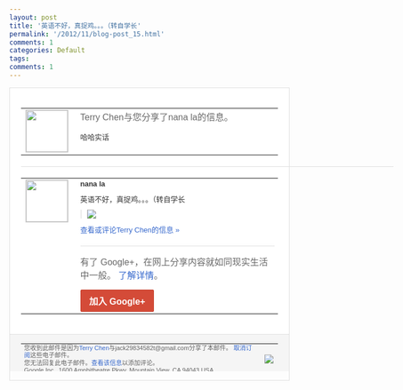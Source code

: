 ```yaml
---
layout: post
title: '英语不好，真捉鸡。。。（转自学长'
permalink: '/2012/11/blog-post_15.html'
comments: 1
categories: Default
tags: 
comments: 1
---
```

<div style="border:solid 1px #dfdfdf;color:#686868;font:13px Arial"><div style="background-color:#fff;padding:20px;"><table cellpadding="0" cellspacing="0"><tr><td style="padding-right:15px;vertical-align:top"><a href="https://plus.google.com/_/notifications/emlink?emrecipient=110200756825219614165&amp;emid=COCRzMSM0bMCFeU_QAodcmAAAA&amp;path=%2F108643996575278738906&amp;dt=1352986782799&amp;uob=8"><img height="75" src="https://lh3.googleusercontent.com/-KKRGTyJ5Bl0/AAAAAAAAAAI/AAAAAAAAEEY/jllxqER5dCk/s75-c-k-a/photo.jpg" style="border:solid 1px #cccccc;" width="75"/></a></td><td style="width:578px;color:#333;font:13px Arial;vertical-align:top"><div style="color:#686868;font:16px Arial;padding-bottom:15px">Terry Chen与您分享了nana la的信息。</div><div style="padding-bottom:10px">哈哈实话</div></td></tr></table><div style="margin:20px 0;border-bottom:solid 1px #dfdfdf;width:670px"></div><table cellpadding="0" cellspacing="0"><tr><td style="padding-right:15px;vertical-align:top"><a href="https://plus.google.com/_/notifications/emlink?emrecipient=110200756825219614165&amp;emid=COCRzMSM0bMCFeU_QAodcmAAAA&amp;path=%2F110549903518349384304&amp;dt=1352986782799&amp;uob=8"><img height="75" src="https://lh5.googleusercontent.com/-lshiNozbT6I/AAAAAAAAAAI/AAAAAAABGxI/enPo_Zfq0Js/s75-c-k-a/photo.jpg" style="border:solid 1px #cccccc;" width="75"/></a></td><td style="width:578px;color:#333;font:13px Arial;vertical-align:top"><div style="font-weight:bold;padding-bottom:10px">nana la</div><div style="padding-bottom:10px">英语不好，真捉鸡。。。（转自学长</div><div style="margin-bottom:10px;padding-left:10px; border-left:2px solid #EAEAEA"><span style="margin-right:5px"><a href="https://plus.google.com/_/notifications/emlink?emrecipient=110200756825219614165&amp;emid=COCRzMSM0bMCFeU_QAodcmAAAA&amp;path=%2F108643996575278738906%2Fposts%2FWnoPMWU52Rh%3Fgpinv%3DAMIXal9Cp8Fz-n5DpKR-ehJtyMSr9f2ai758-GPvfrQJ7ZeyYP14o5bPVcSdpLjxzjguc85SYRh3VmaG8pkx1dtCcPmBuEboT3Lh3Ju4SAgUoi1y1W1BCBo&amp;dt=1352986782799&amp;uob=8" style="color:#3366CC;text-decoration:none;"><img border="0" src="https://lh4.googleusercontent.com/-KmK07C0hKKo/UKTiMTKGwLI/AAAAAAABHJg/AdgbNx8oSfo/h120/original_bDdh_2bac00001296118f.jpg" style="max-height:200px;max-width:275px"/></a></span></div><a href="https://plus.google.com/_/notifications/emlink?emrecipient=110200756825219614165&amp;emid=COCRzMSM0bMCFeU_QAodcmAAAA&amp;path=%2F108643996575278738906%2Fposts%2FWnoPMWU52Rh%3Fgpinv%3DAMIXal9Cp8Fz-n5DpKR-ehJtyMSr9f2ai758-GPvfrQJ7ZeyYP14o5bPVcSdpLjxzjguc85SYRh3VmaG8pkx1dtCcPmBuEboT3Lh3Ju4SAgUoi1y1W1BCBo&amp;dt=1352986782799&amp;uob=8" style="color:#3366CC;text-decoration:none">查看或评论Terry Chen的信息 »</a><div style="margin-top:20px;border-top:solid 1px #dfdfdf"><div style="padding:15px 0;color:#686868;font:16px Arial">有了 Google+，在网上分享内容就如同现实生活中一般。 <a href="http://www.google.com/+/learnmore/" style="color:#3366CC;text-decoration:none">了解详情</a>。</div><a href="https://plus.google.com/_/notifications/emlink?emrecipient=110200756825219614165&amp;emid=COCRzMSM0bMCFeU_QAodcmAAAA&amp;path=%2F%3Fgpinv%3DAMIXal9Cp8Fz-n5DpKR-ehJtyMSr9f2ai758-GPvfrQJ7ZeyYP14o5bPVcSdpLjxzjguc85SYRh3VmaG8pkx1dtCcPmBuEboT3Lh3Ju4SAgUoi1y1W1BCBo&amp;dt=1352986782799&amp;uob=8" style="display:inline-block;padding:7px 15px;background-color:#d44b38; color:#fff;font-size:16px; font-weight:bold;border-radius:2px;-webkit-border-radius:2px; -moz-border-radius:2px;border:solid 1px #c43b28; white-space:nowrap;text-decoration:none">加入 Google+</a></div></td></tr></table></div><div style="border-top:solid 1px #dfdfdf;padding:0 20px; background-color:#f5f5f5"><table cellpadding="0" cellspacing="0" style="height:50px"><tbody><tr><td style="vertical-align:middle;width:100%; color:#636363;font:11px Arial; line-height:120%">您收到此邮件是因为<a href="https://plus.google.com/_/notifications/emlink?emrecipient=110200756825219614165&amp;emid=COCRzMSM0bMCFeU_QAodcmAAAA&amp;path=%2F108643996575278738906%3Fgpinv%3DAMIXal9Cp8Fz-n5DpKR-ehJtyMSr9f2ai758-GPvfrQJ7ZeyYP14o5bPVcSdpLjxzjguc85SYRh3VmaG8pkx1dtCcPmBuEboT3Lh3Ju4SAgUoi1y1W1BCBo&amp;dt=1352986782799&amp;uob=8" style="color:#3366CC;text-decoration:none">Terry Chen</a>与jack29834582t@gmail.com分享了本邮件。 <a href="https://plus.google.com/_/notifications/emlink?emrecipient=110200756825219614165&amp;emid=COCRzMSM0bMCFeU_QAodcmAAAA&amp;path=%2F_%2Fnonplus%2Femailsettings%3Fgpinv%3DAMIXal9Cp8Fz-n5DpKR-ehJtyMSr9f2ai758-GPvfrQJ7ZeyYP14o5bPVcSdpLjxzjguc85SYRh3VmaG8pkx1dtCcPmBuEboT3Lh3Ju4SAgUoi1y1W1BCBo%26est%3DADH5u8XPkmlv3_kZZAN8Oh7_-EAVMdxqPssh4IPXyUhER-6KJ7v6cOJM_1zbvAq6_77U81PIcL3afcg-UwfZ888Btr987q506mT1m5_ubFJRpOndYxBTzOWCT8LdJCjZH9ZpCJpW2rywOqe4JhrKZ-pTJvBpUIikwA&amp;dt=1352986782799&amp;uob=8" style="color:#3366CC;text-decoration:none">取消订阅</a>这些电子邮件。<br/>您无法回复此电子邮件。<a href="https://plus.google.com/_/notifications/emlink?emrecipient=110200756825219614165&amp;emid=COCRzMSM0bMCFeU_QAodcmAAAA&amp;path=%2F108643996575278738906%2Fposts%2FWnoPMWU52Rh%3Fgpinv%3DAMIXal9Cp8Fz-n5DpKR-ehJtyMSr9f2ai758-GPvfrQJ7ZeyYP14o5bPVcSdpLjxzjguc85SYRh3VmaG8pkx1dtCcPmBuEboT3Lh3Ju4SAgUoi1y1W1BCBo&amp;dt=1352986782799&amp;uob=8" style="color:#3366CC;text-decoration:none">查看该信息</a>以添加评论。<br/>Google Inc., 1600 Amphitheatre Pkwy, Mountain View, CA 94043 USA<br/></td><td><img src="https://ssl.gstatic.com/s2/oz/images/notifications/logo/google-plus-6617a72bb36cc548861652780c9e6ff1.png"/></td></tr></tbody></table></div></div>